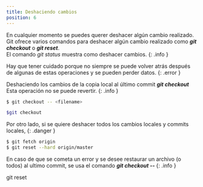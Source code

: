 ```yaml
---
title: Deshaciendo cambios
position: 6
---
```

En cualquier momento se puedes querer deshacer algún cambio realizado. Git ofrece varios comandos para deshacer algún cambio realizado como <strong>*git checkout*</strong> o <strong>*git reset*</strong>. <br>
El comando *git status* muestra como deshacer cambios.
{: .info }

Hay que tener cuidado porque no siempre se puede volver atrás después de algunas de estas operaciones y se pueden perder datos.
{: .error }

Deshaciendo los cambios de la copia local al último commit <strong>*git checkout*</strong><br>
Esta operación no se puede revertir.
{: .info }

~~~ sh
$ git checkout -- <filename>

$git checkout

~~~

Por otro lado, si se quiere deshacer todos los cambios locales y commits locales,
{: .danger }

~~~ sh
$ git fetch origin
$ git reset --hard origin/master
~~~


En caso de que se cometa un error y se desee restaurar un archivo (o todos) al ultimo commit, se usa el comando <strong>*git checkout -- <filename>*</strong>
{: .info }





git reset
